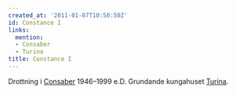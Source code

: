 ```yaml
---
created_at: '2011-01-07T10:50:50Z'
id: Constance I
links:
  mention:
  - Consaber
  - Turina
title: Constance I
---
```


Drottning i [Consaber] 1946–1999 e.D. Grundande kungahuset [Turina].

  [Consaber]: Consaber
  [Turina]: Turina
